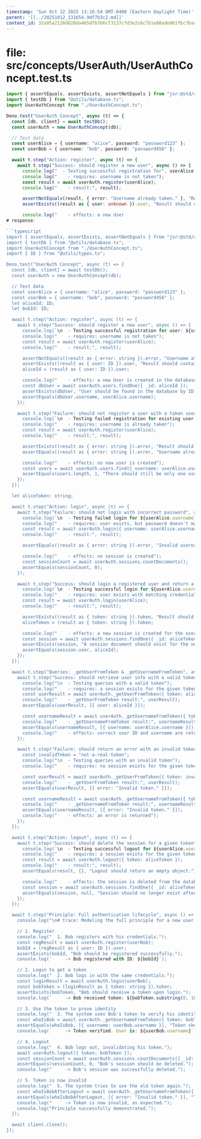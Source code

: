 ```yaml
---
timestamp: 'Sun Oct 12 2025 13:16:54 GMT-0400 (Eastern Daylight Time)'
parent: '[[../20251012_131654.9df7b3c2.md]]'
content_id: 32a05a2128d628da465dfb7b6cf3137c7d3e2c6c7b1e08ade861fbc7baa232dc
---
```


# file: src/concepts/UserAuth/UserAuthConcept.test.ts

````typescript
import { assertEquals, assertExists, assertNotEquals } from "jsr:@std/assert";
import { testDb } from "@utils/database.ts";
import UserAuthConcept from "./UserAuthConcept.ts";

Deno.test("UserAuth Concept", async (t) => {
  const [db, client] = await testDb();
  const userAuth = new UserAuthConcept(db);

  // Test data
  const userAlice = { username: "alice", password: "password123" };
  const userBob = { username: "bob", password: "password456" };

  await t.step("Action: register", async (t) => {
    await t.step("Success: should register a new user", async () => {
      console.log("  - Testing successful registration for", userAlice.username);
      console.log("    - requires: username is not taken");
      const result = await userAuth.register(userAlice);
      console.log("    - result:", result);

      assertNotEquals(result, { error: "Username already taken." }, "Registration should not return an error.");
      assertExists((result as { user: unknown }).user, "Result should contain a user ID.");

      console.log("    - effects: a new User
# response:

```typescript
import { assertEquals, assertExists, assertNotEquals } from "jsr:@std/assert";
import { testDb } from "@utils/database.ts";
import UserAuthConcept from "./UserAuthConcept.ts";
import { ID } from "@utils/types.ts";

Deno.test("UserAuth Concept", async (t) => {
  const [db, client] = await testDb();
  const userAuth = new UserAuthConcept(db);

  // Test data
  const userAlice = { username: "alice", password: "password123" };
  const userBob = { username: "bob", password: "password456" };
  let aliceId: ID;
  let bobId: ID;

  await t.step("Action: register", async (t) => {
    await t.step("Success: should register a new user", async () => {
      console.log(`\n  - Testing successful registration for user: ${userAlice.username}`);
      console.log("    - requires: username is not taken");
      const result = await userAuth.register(userAlice);
      console.log("    - result:", result);

      assertNotEquals((result as { error: string }).error, "Username already taken.", "Registration should not return a 'taken' error.");
      assertExists((result as { user: ID }).user, "Result should contain a user ID.");
      aliceId = (result as { user: ID }).user;

      console.log("    - effects: a new User is created in the database");
      const dbUser = await userAuth.users.findOne({ _id: aliceId });
      assertExists(dbUser, "User should be found in the database by ID.");
      assertEquals(dbUser.username, userAlice.username);
    });

    await t.step("Failure: should not register a user with a taken username", async () => {
      console.log(`\n  - Testing failed registration for existing user: ${userAlice.username}`);
      console.log("    - requires: username is already taken");
      const result = await userAuth.register(userAlice);
      console.log("    - result:", result);

      assertExists((result as { error: string }).error, "Result should contain an error.");
      assertEquals((result as { error: string }).error, "Username already taken.");

      console.log("    - effects: no new user is created");
      const users = await userAuth.users.find({ username: userAlice.username }).toArray();
      assertEquals(users.length, 1, "There should still be only one user named Alice.");
    });
  });

  let aliceToken: string;

  await t.step("Action: login", async (t) => {
    await t.step("Failure: should not login with incorrect password", async () => {
      console.log(`\n  - Testing failed login for ${userAlice.username} with wrong password`);
      console.log("    - requires: user exists, but password doesn't match");
      const result = await userAuth.login({ username: userAlice.username, password: "wrongpassword" });
      console.log("    - result:", result);

      assertEquals((result as { error: string }).error, "Invalid username or password.");

      console.log("    - effects: no session is created");
      const sessionCount = await userAuth.sessions.countDocuments();
      assertEquals(sessionCount, 0);
    });

    await t.step("Success: should login a registered user and return a token", async () => {
      console.log(`\n  - Testing successful login for ${userAlice.username}`);
      console.log("    - requires: user exists with matching credentials");
      const result = await userAuth.login(userAlice);
      console.log("    - result:", result);

      assertExists((result as { token: string }).token, "Result should contain a session token.");
      aliceToken = (result as { token: string }).token;

      console.log("    - effects: a new session is created for the user");
      const session = await userAuth.sessions.findOne({ _id: aliceToken });
      assertExists(session, "A session document should exist for the new token.");
      assertEquals(session.user, aliceId);
    });
  });

  await t.step("Queries: _getUserFromToken & _getUsernameFromToken", async (t) => {
    await t.step("Success: should retrieve user info with a valid token", async () => {
      console.log("\n  - Testing queries with a valid token");
      console.log("    - requires: a session exists for the given token");
      const userResult = await userAuth._getUserFromToken({ token: aliceToken });
      console.log("    - _getUserFromToken result:", userResult);
      assertEquals(userResult, [{ user: aliceId }]);

      const usernameResult = await userAuth._getUsernameFromToken({ token: aliceToken });
      console.log("    - _getUsernameFromToken result:", usernameResult);
      assertEquals(usernameResult, [{ username: userAlice.username }]);
      console.log("    - effects: correct user ID and username are returned");
    });

    await t.step("Failure: should return an error with an invalid token", async () => {
      const invalidToken = "not-a-real-token";
      console.log("\n  - Testing queries with an invalid token");
      console.log("    - requires: no session exists for the given token");

      const userResult = await userAuth._getUserFromToken({ token: invalidToken });
      console.log("    - _getUserFromToken result:", userResult);
      assertEquals(userResult, [{ error: "Invalid token." }]);

      const usernameResult = await userAuth._getUsernameFromToken({ token: invalidToken });
      console.log("    - _getUsernameFromToken result:", usernameResult);
      assertEquals(usernameResult, [{ error: "Invalid token." }]);
      console.log("    - effects: an error is returned");
    });
  });

  await t.step("Action: logout", async (t) => {
    await t.step("Success: should delete the session for a given token", async () => {
      console.log(`\n  - Testing successful logout for ${userAlice.username}`);
      console.log("    - requires: a session exists for the given token");
      const result = await userAuth.logout({ token: aliceToken });
      console.log("    - result:", result);
      assertEquals(result, {}, "Logout should return an empty object.");

      console.log("    - effects: the session is deleted from the database");
      const session = await userAuth.sessions.findOne({ _id: aliceToken });
      assertEquals(session, null, "Session should no longer exist after logout.");
    });
  });

  await t.step("Principle: Full authentication lifecycle", async () => {
    console.log("\n# trace: Modeling the full principle for a new user, Bob");

    // 1. Register
    console.log("  1. Bob registers with his credentials.");
    const regResult = await userAuth.register(userBob);
    bobId = (regResult as { user: ID }).user;
    assertExists(bobId, "Bob should be registered successfully.");
    console.log(`     -> Bob registered with ID: ${bobId}`);

    // 2. Login to get a token
    console.log("  2. Bob logs in with the same credentials.");
    const loginResult = await userAuth.login(userBob);
    const bobToken = (loginResult as { token: string }).token;
    assertExists(bobToken, "Bob should receive a token upon login.");
    console.log(`     -> Bob received token: ${bobToken.substring(0, 10)}...`);

    // 3. Use the token to prove identity
    console.log("  3. The system uses Bob's token to verify his identity.");
    const whoIsBob = await userAuth._getUsernameFromToken({ token: bobToken });
    assertEquals(whoIsBob, [{ username: userBob.username }], "Token should resolve to Bob's username.");
    console.log(`     -> Token verified. User is: ${userBob.username}`);

    // 4. Logout
    console.log("  4. Bob logs out, invalidating his token.");
    await userAuth.logout({ token: bobToken });
    const sessionCount = await userAuth.sessions.countDocuments({ _id: bobToken });
    assertEquals(sessionCount, 0, "Bob's session should be deleted.");
    console.log("     -> Bob's session was successfully deleted.");

    // 5. Token is now invalid
    console.log("  5. The system tries to use the old token again.");
    const whoIsBobAfterLogout = await userAuth._getUsernameFromToken({ token: bobToken });
    assertEquals(whoIsBobAfterLogout, [{ error: "Invalid token." }], "The old token should now be invalid.");
    console.log("     -> Token is now invalid, as expected.");
    console.log("Principle successfully demonstrated.");
  });

  await client.close();
});
````
